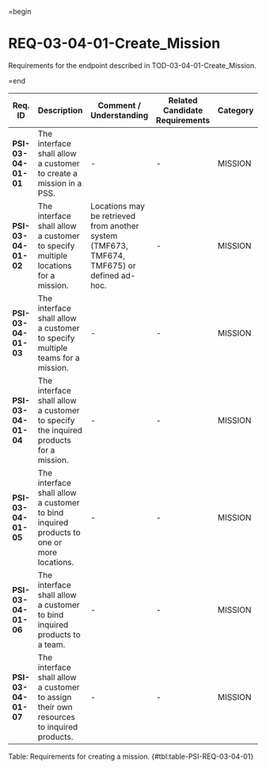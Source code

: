 =begin

# REQ-03-04-01-Create_Mission

Requirements for the endpoint described in TOD-03-04-01-Create_Mission.

=end

| Req. ID                        | Description                         | Comment / Understanding                  | Related Candidate Requirements | Category                       |
| ------------------------------ | ----------------------------------- | ---------------------------------------- | ------------------------------ | ------------------------------ |
| __PSI-03-04-01-01__ | The interface shall allow a customer to create a mission in a PSS. | -                    | -                              | MISSION                        |
| __PSI-03-04-01-02__ | The interface shall allow a customer to specify multiple locations for a mission. | Locations may be retrieved from another system (TMF673, TMF674, TMF675) or defined ad-hoc. | - | MISSION |
| __PSI-03-04-01-03__ | The interface shall allow a customer to specify multiple teams for a mission. | -         | -                              | MISSION                        |
| __PSI-03-04-01-04__ | The interface shall allow a customer to specify the inquired products for a mission. | -  | -                              | MISSION                        |
| __PSI-03-04-01-05__ | The interface shall allow a customer to bind inquired products to one or more locations. | -         | -                   | MISSION                        |
| __PSI-03-04-01-06__ | The interface shall allow a customer to bind inquired products to a team. | -            | -                               | MISSION                        |
| __PSI-03-04-01-07__ | The interface shall allow a customer to assign their own resources to inquired products. | -         | -                   | MISSION                        |

Table: Requirements for creating a mission. {#tbl:table-PSI-REQ-03-04-01}
